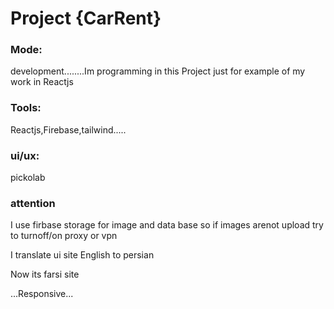 # Project {CarRent}
### Mode:

development........Im programming in this Project just for example of my work in Reactjs
### Tools:

Reactjs,Firebase,tailwind.....
### ui/ux:

pickolab
### attention

I use firbase storage for image and data base so if images arenot upload try to turnoff/on proxy or vpn

I translate ui site English to persian

Now its farsi site

...Responsive...
